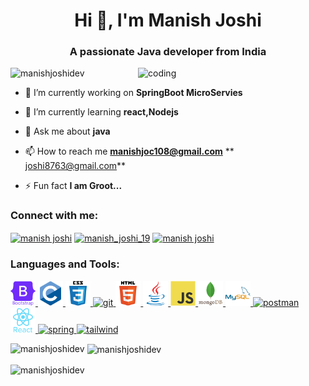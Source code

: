 <h1 align="center">Hi 👋, I'm Manish Joshi</h1>
<h3 align="center">A passionate Java developer from India</h3>

<img align="right" alt="coding" width="300" src="https://www.bing.com/th/id/OGC.dbb58bcf9c5aeb5a0d019c5d6653ecf8?pid=1.7&rurl=https%3a%2f%2fcdn.dribbble.com%2fusers%2f926537%2fscreenshots%2f8768655%2fmedia%2f0eb8fcc9f2b8a55c589cfabd6cc89d94.gif&ehk=1r%2bmBjrNIkr03qb8bSuscwLQKYZB4OJbxsPuFD9o0pw%3d"/> 

<p align="left"> <img src="https://komarev.com/ghpvc/?username=manishjoshidev&label=Profile%20views&color=0e75b6&style=flat" alt="manishjoshidev" /> </p>


- 🔭 I’m currently working on **SpringBoot MicroServies**

- 🌱 I’m currently learning **react,Nodejs**

- 💬 Ask me about **java**

- 📫 How to reach me **manishjoc108@gmail.com** ** joshi8763@gmail.com**



- ⚡ Fun fact **I am Groot...**

<h3 align="left">Connect with me:</h3>
<p align="left">
<a href="https://linkedin.com/in/manish joshi" target="blank"><img align="center" src="https://raw.githubusercontent.com/rahuldkjain/github-profile-readme-generator/master/src/images/icons/Social/linked-in-alt.svg" alt="manish joshi" height="30" width="40" /></a>
<a href="https://instagram.com/manish_joshi_19" target="blank"><img align="center" src="https://raw.githubusercontent.com/rahuldkjain/github-profile-readme-generator/master/src/images/icons/Social/instagram.svg" alt="manish_joshi_19" height="30" width="40" /></a>
<a href="https://www.leetcode.com/manish joshi" target="blank"><img align="center" src="https://raw.githubusercontent.com/rahuldkjain/github-profile-readme-generator/master/src/images/icons/Social/leet-code.svg" alt="manish joshi" height="30" width="40" /></a>
</p>

<h3 align="left">Languages and Tools:</h3>
<p align="left"> <a href="https://getbootstrap.com" target="_blank" rel="noreferrer"> <img src="https://raw.githubusercontent.com/devicons/devicon/master/icons/bootstrap/bootstrap-plain-wordmark.svg" alt="bootstrap" width="40" height="40"/> </a> <a href="https://www.cprogramming.com/" target="_blank" rel="noreferrer"> <img src="https://raw.githubusercontent.com/devicons/devicon/master/icons/c/c-original.svg" alt="c" width="40" height="40"/> </a> <a href="https://www.w3schools.com/css/" target="_blank" rel="noreferrer"> <img src="https://raw.githubusercontent.com/devicons/devicon/master/icons/css3/css3-original-wordmark.svg" alt="css3" width="40" height="40"/> </a> <a href="https://git-scm.com/" target="_blank" rel="noreferrer"> <img src="https://www.vectorlogo.zone/logos/git-scm/git-scm-icon.svg" alt="git" width="40" height="40"/> </a> <a href="https://www.w3.org/html/" target="_blank" rel="noreferrer"> <img src="https://raw.githubusercontent.com/devicons/devicon/master/icons/html5/html5-original-wordmark.svg" alt="html5" width="40" height="40"/> </a> <a href="https://www.java.com" target="_blank" rel="noreferrer"> <img src="https://raw.githubusercontent.com/devicons/devicon/master/icons/java/java-original.svg" alt="java" width="40" height="40"/> </a> <a href="https://developer.mozilla.org/en-US/docs/Web/JavaScript" target="_blank" rel="noreferrer"> <img src="https://raw.githubusercontent.com/devicons/devicon/master/icons/javascript/javascript-original.svg" alt="javascript" width="40" height="40"/> </a> <a href="https://www.mongodb.com/" target="_blank" rel="noreferrer"> <img src="https://raw.githubusercontent.com/devicons/devicon/master/icons/mongodb/mongodb-original-wordmark.svg" alt="mongodb" width="40" height="40"/> </a> <a href="https://www.mysql.com/" target="_blank" rel="noreferrer"> <img src="https://raw.githubusercontent.com/devicons/devicon/master/icons/mysql/mysql-original-wordmark.svg" alt="mysql" width="40" height="40"/> </a> <a href="https://postman.com" target="_blank" rel="noreferrer"> <img src="https://www.vectorlogo.zone/logos/getpostman/getpostman-icon.svg" alt="postman" width="40" height="40"/> </a> <a href="https://reactjs.org/" target="_blank" rel="noreferrer"> <img src="https://raw.githubusercontent.com/devicons/devicon/master/icons/react/react-original-wordmark.svg" alt="react" width="40" height="40"/> </a> <a href="https://spring.io/" target="_blank" rel="noreferrer"> <img src="https://www.vectorlogo.zone/logos/springio/springio-icon.svg" alt="spring" width="40" height="40"/> </a> <a href="https://tailwindcss.com/" target="_blank" rel="noreferrer"> <img src="https://www.vectorlogo.zone/logos/tailwindcss/tailwindcss-icon.svg" alt="tailwind" width="40" height="40"/> </a> </p>

<p><img align="left" src="https://github-readme-stats.vercel.app/api/top-langs?username=manishjoshidev&show_icons=true&locale=en&layout=compact" alt="manishjoshidev" /></p>

<p>&nbsp;<img align="center" src="https://github-readme-stats.vercel.app/api?username=manishjoshidev&show_icons=true&locale=en" alt="manishjoshidev" /></p>

<p><img align="center" src="https://github-readme-streak-stats.herokuapp.com/?user=manishjoshidev&" alt="manishjoshidev" /></p>
